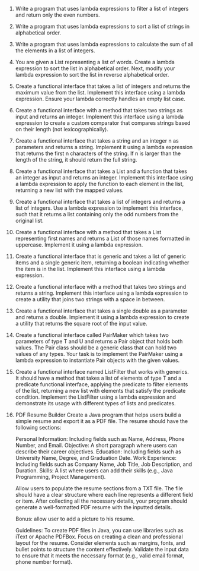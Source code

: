 1. Write a program that uses lambda expressions to filter a list of integers and return only the even numbers. 

2. Write a program that uses lambda expressions to sort a list of strings in alphabetical order. 

3. Write a program that uses lambda expressions to calculate the sum of all the elements in a list of integers.

4. You are given a List<String> representing a list of words. Create a lambda expression to sort the list in alphabetical order. Next, modify your lambda expression to sort the list in reverse alphabetical order.

5. Create a functional interface that takes a list of integers and returns the maximum value from the list. Implement this interface using a lambda expression. Ensure your lambda correctly handles an empty list case.

6. Create a functional interface with a method that takes two strings as input and returns an integer. Implement this interface using a lambda expression to create a custom comparator that compares strings based on their length (not lexicographically).

7. Create a functional interface that takes a string and an integer n as parameters and returns a string. Implement it using a lambda expression that returns the first n characters of the string. If n is larger than the length of the string, it should return the full string.

8. Create a functional interface that takes a List<Integer> and a function that takes an integer as input and returns an integer. Implement this interface using a lambda expression to apply the function to each element in the list, returning a new list with the mapped values.

9. Create a functional interface that takes a list of integers and returns a list of integers. Use a lambda expression to implement this interface, such that it returns a list containing only the odd numbers from the original list.

10. Create a functional interface with a method that takes a List<String> representing first names and returns a List<String> of those names formatted in uppercase. Implement it using a lambda expression.

11. Create a functional interface that is generic and takes a list of generic items and a single generic item, returning a boolean indicating whether the item is in the list. Implement this interface using a lambda expression.

12. Create a functional interface with a method that takes two strings and returns a string. Implement this interface using a lambda expression to create a utility that joins two strings with a space in between.

13. Create a functional interface that takes a single double as a parameter and returns a double. Implement it using a lambda expression to create a utility that returns the square root of the input value.

14. Create a functional interface called PairMaker which takes two parameters of type T and U and returns a Pair object that holds both values. The Pair class should be a generic class that can hold two values of any types. Your task is to implement the PairMaker using a lambda expression to instantiate Pair objects with the given values.

15. Create a functional interface named ListFilter that works with generics. It should have a method that takes a list of elements of type T and a predicate functional interface, applying the predicate to filter elements of the list, returning a new list with elements that satisfy the predicate condition. Implement the ListFilter using a lambda expression and demonstrate its usage with different types of lists and predicates.



16. PDF Resume Builder
    Create a Java program that helps users build a simple resume and export it as a PDF file. The resume should have the following sections:

    Personal Information: Including fields such as Name, Address, Phone Number, and Email.
    Objective: A short paragraph where users can describe their career objectives.
    Education: Including fields such as University Name, Degree, and Graduation Date.
    Work Experience: Including fields such as Company Name, Job Title, Job Description, and Duration.
    Skills: A list where users can add their skills (e.g., Java Programming, Project Management).
    
    Allow users to populate the resume sections from a TXT file. The file should have a clear structure where each line represents a different field or item. 
    After collecting all the necessary details, your program should generate a well-formatted PDF resume with the inputted details.

    Bonus: allow user to add a picture to his resume.
    
    Guidelines:
    To create PDF files in Java, you can use libraries such as iText or Apache PDFBox.
    Focus on creating a clean and professional layout for the resume. Consider elements such as margins, fonts, and bullet points to structure the content effectively.
    Validate the input data to ensure that it meets the necessary format (e.g., valid email format, phone number format).



